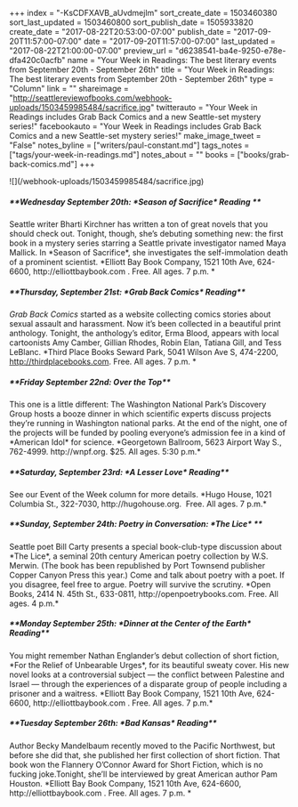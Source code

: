 +++
index = "-KsCDFXAVB_aUvdmejlm"
sort_create_date = 1503460380
sort_last_updated = 1503460800
sort_publish_date = 1505933820
create_date = "2017-08-22T20:53:00-07:00"
publish_date = "2017-09-20T11:57:00-07:00"
date = "2017-09-20T11:57:00-07:00"
last_updated = "2017-08-22T21:00:00-07:00"
preview_url = "d6238541-ba4e-9250-e78e-dfa420c0acfb"
name = "Your Week in Readings: The best literary events from September 20th - September 26th"
title = "Your Week in Readings: The best literary events from September 20th - September 26th"
type = "Column"
link = ""
shareimage = "http://seattlereviewofbooks.com/webhook-uploads/1503459985484/sacrifice.jpg"
twitterauto = "Your Week in Readings includes Grab Back Comics and a new Seattle-set mystery series!"
facebookauto = "Your Week in Readings includes Grab Back Comics and a new Seattle-set mystery series!"
make_image_tweet = "False"
notes_byline = ["writers/paul-constant.md"]
tags_notes = ["tags/your-week-in-readings.md"]
notes_about = ""
books = ["books/grab-back-comics.md"]
+++
<p class="image-left">![](/webhook-uploads/1503459985484/sacrifice.jpg)</p>

<p class="noindent"><h5>**Wednesday September 20th: *Season of Sacrifice* Reading **</h5></p> 
Seattle writer Bharti Kirchner has written a ton of great novels that you should check out. Tonight, though, she’s debuting something new: the first book in a mystery series starring a Seattle private investigator named Maya Mallick. In *Season of Sacrifice*, she investigates the self-immolation death of a prominent scientist.   
*Elliott Bay Book Company, 1521 10th Ave, 624-6600, http://elliottbaybook.com . Free. All ages. 7 p.m. *

 <p class="noindent"><h5>**Thursday, September 21st: *Grab Back Comics* Reading**</h5></p>

*Grab Back Comics* started as a website collecting comics stories about sexual assault and harassment. Now it’s been collected in a beautiful print anthology. Tonight, the anthology’s editor, Erma Blood, appears with local cartoonists Amy Camber, Gillian Rhodes, Robin Elan, Tatiana Gill, and Tess LeBlanc. 
*Third Place Books Seward Park, 5041 Wilson Ave S, 474-2200, http://thirdplacebooks.com. Free. All ages. 7 p.m. *
 
<p class="noindent"><h5>**Friday September 22nd: Over the Top**</h5></p> 
This one is a little different: The Washington National Park’s Discovery Group hosts a booze dinner in which scientific experts discuss projects they’re running in Washington national parks. At the end of the night, one of the projects will be funded by pooling everyone’s admission fee in a kind of *American Idol* for science.
*Georgetown Ballroom, 5623 Airport Way S., 762-4999. http://wnpf.org. $25. All ages. 5:30 p.m.*

<p class="noindent"><h5>**Saturday, September 23rd: *A Lesser Love* Reading**</h5></p> 
See our Event of the Week column for more details.
*Hugo House, 1021 Columbia St., 322-7030, http://hugohouse.org.  Free. All ages. 7 p.m.*

<p class="noindent"><h5>**Sunday, September 24th: Poetry in Conversation: *The Lice* **</h5></p> 
Seattle poet Bill Carty presents a special book-club-type discussion about *The Lice*, a seminal 20th century American poetry collection by W.S. Merwin. (The book has been republished by Port Townsend publisher Copper Canyon Press this year.) Come and talk about poetry with a poet. If you disagree, feel free to argue. Poetry will survive the scrutiny.
*Open Books, 2414 N. 45th St., 633-0811, http://openpoetrybooks.com. Free. All ages. 4 p.m.*

<p class="noindent"><h5>**Monday September 25th: *Dinner at the Center of the Earth* Reading**</h5></p> 
You might remember Nathan Englander’s debut collection of short fiction, *For the Relief of Unbearable Urges*, for its beautiful sweaty cover. His new novel looks at a controversial subject — the conflict between Palestine and Israel — through the experiences of a disparate group of people including a prisoner and a waitress.
*Elliott Bay Book Company, 1521 10th Ave, 624-6600, http://elliottbaybook.com . Free. All ages. 7 p.m.* 

<p class="noindent"><h5>**Tuesday September 26th: *Bad Kansas* Reading**</h5></p> 
Author Becky Mandelbaum recently moved to the Pacific Northwest, but before she did that, she published her first collection of short fiction. That book won the Flannery O’Connor Award for Short Fiction, which is no fucking joke.Tonight, she’ll be interviewed by great American author Pam Houston.
*Elliott Bay Book Company, 1521 10th Ave, 624-6600, http://elliottbaybook.com . Free. All ages. 7 p.m. *